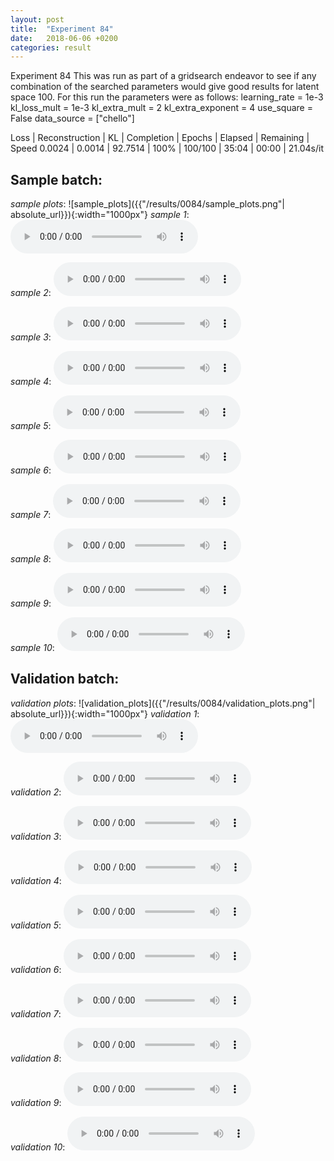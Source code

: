 ```yaml
---
layout: post
title:  "Experiment 84"
date:   2018-06-06 +0200
categories: result
---
```

Experiment 84
This was run as part of a gridsearch endeavor to see if any combination of the searched parameters would give good results for latent space 100.
For this run the parameters were as follows:
learning_rate = 1e-3
kl_loss_mult = 1e-3
kl_extra_mult = 2
kl_extra_exponent = 4
use_square = False
data_source = ["chello"]

Loss | Reconstruction | KL | Completion | Epochs | Elapsed | Remaining | Speed
0.0024 | 0.0014 | 92.7514 | 100% | 100/100 | 35:04 | 00:00 | 21.04s/it



## **Sample batch**:
_sample plots_:
![sample_plots]({{"/results/0084/sample_plots.png"| absolute_url}}){:width="1000px"}
_sample 1_:
<audio src="/ResultsOverview/results/0084/sample_1.wav" controls preload></audio>

_sample 2_:
<audio src="/ResultsOverview/results/0084/sample_2.wav" controls preload></audio>

_sample 3_:
<audio src="/ResultsOverview/results/0084/sample_3.wav" controls preload></audio>

_sample 4_:
<audio src="/ResultsOverview/results/0084/sample_4.wav" controls preload></audio>

_sample 5_:
<audio src="/ResultsOverview/results/0084/sample_5.wav" controls preload></audio>

_sample 6_:
<audio src="/ResultsOverview/results/0084/sample_6.wav" controls preload></audio>

_sample 7_:
<audio src="/ResultsOverview/results/0084/sample_7.wav" controls preload></audio>

_sample 8_:
<audio src="/ResultsOverview/results/0084/sample_8.wav" controls preload></audio>

_sample 9_:
<audio src="/ResultsOverview/results/0084/sample_9.wav" controls preload></audio>

_sample 10_:
<audio src="/ResultsOverview/results/0084/sample_10.wav" controls preload></audio>

## **Validation batch**:
_validation plots_:
![validation_plots]({{"/results/0084/validation_plots.png"| absolute_url}}){:width="1000px"}
_validation 1_:
<audio src="/ResultsOverview/results/0084/validation_1.wav" controls preload></audio>

_validation 2_:
<audio src="/ResultsOverview/results/0084/validation_2.wav" controls preload></audio>

_validation 3_:
<audio src="/ResultsOverview/results/0084/validation_3.wav" controls preload></audio>

_validation 4_:
<audio src="/ResultsOverview/results/0084/validation_4.wav" controls preload></audio>

_validation 5_:
<audio src="/ResultsOverview/results/0084/validation_5.wav" controls preload></audio>

_validation 6_:
<audio src="/ResultsOverview/results/0084/validation_6.wav" controls preload></audio>

_validation 7_:
<audio src="/ResultsOverview/results/0084/validation_7.wav" controls preload></audio>

_validation 8_:
<audio src="/ResultsOverview/results/0084/validation_8.wav" controls preload></audio>

_validation 9_:
<audio src="/ResultsOverview/results/0084/validation_9.wav" controls preload></audio>

_validation 10_:
<audio src="/ResultsOverview/results/0084/validation_10.wav" controls preload></audio>
